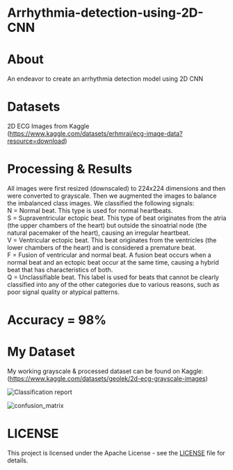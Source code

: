 # Arrhythmia-detection-using-2D-CNN

# About

An endeavor to create an arrhythmia detection model using 2D CNN

# Datasets
2D ECG Images from Kaggle (https://www.kaggle.com/datasets/erhmrai/ecg-image-data?resource=download)

# Processing & Results
All images were first resized (downscaled) to 224x224 dimensions and then were converted to grayscale. Then we augmented the images to balance the imbalanced class images. We classified the following signals:  <br>
N = Normal beat. This type is used for normal heartbeats. <br>
S = Supraventricular ectopic beat. This type of beat originates from the atria (the upper chambers of the heart) but outside the sinoatrial node (the natural pacemaker of the heart), causing an irregular heartbeat. <br>
V = Ventricular ectopic beat. This beat originates from the ventricles (the lower chambers of the heart) and is considered a premature beat. <br>
F = Fusion of ventricular and normal beat. A fusion beat occurs when a normal beat and an ectopic beat occur at the same time, causing a hybrid beat that has characteristics of both. <br>
Q = Unclassifiable beat. This label is used for beats that cannot be clearly classified into any of the other categories due to various reasons, such as poor signal quality or atypical patterns. <br>

# Accuracy = 98%

# My Dataset
My working grayscale & processed dataset can be found on Kaggle: (https://www.kaggle.com/datasets/geolek/2d-ecg-grayscale-images)

![Classification report](https://github.com/GeoLek/Arrhythmia-detection-using-2D-CNN/assets/89878177/a66bb1bc-6d7d-45ce-b67a-714afdeef9c2)


![confusion_matrix](https://github.com/GeoLek/Arrhythmia-detection-using-2D-CNN/assets/89878177/fa42cec8-a5b1-4be2-af18-8d03c6b5d6ee)


# LICENSE
This project is licensed under the Apache License - see the [LICENSE](https://github.com/GeoLek/Arrhythmia-detection-using-2D-CNN/blob/main/LICENSE) file for details.
